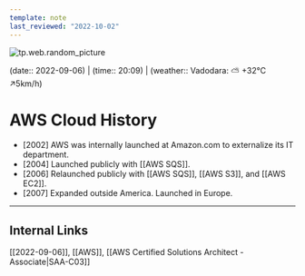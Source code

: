 ```yaml
---
template: note
last_reviewed: "2022-10-02"
---
```

![tp.web.random_picture](https://images.unsplash.com/photo-1523474253046-8cd2748b5fd2?crop=entropy&cs=tinysrgb&fit=crop&fm=jpg&h=300&ixid=MnwxfDB8MXxyYW5kb218MHx8bGFuZHNjYXBlLHdhdGVyLG1vdW50YWlufHx8fHx8MTY2MTU3NjExNA&ixlib=rb-1.2.1&q=80&utm_campaign=api-credit&utm_medium=referral&utm_source=unsplash_source&w=900)

(date:: 2022-09-06) | (time:: 20:09) | (weather:: Vadodara: ⛅️  +32°C ↗5km/h)

# AWS Cloud History
- [2002] AWS was internally launched at Amazon.com to externalize its IT department.
- [2004] Launched publicly with [[AWS SQS]].
- [2006] Relaunched publicly with [[AWS SQS]], [[AWS S3]], and [[AWS EC2]].
- [2007] Expanded outside America. Launched in Europe.

---
## Internal Links
[[2022-09-06]], [[AWS]], [[AWS Certified Solutions Architect - Associate|SAA-C03]] 